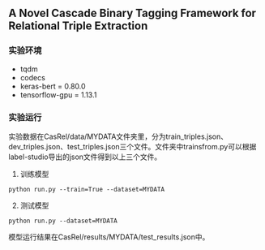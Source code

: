 ## A Novel Cascade Binary Tagging Framework for Relational Triple Extraction

### 实验环境

- tqdm
- codecs
- keras-bert = 0.80.0
- tensorflow-gpu = 1.13.1

### 实验运行

实验数据在CasRel/data/MYDATA文件夹里，分为train_triples.json、dev_triples.json、test_triples.json三个文件。文件夹中trainsfrom.py可以根据label-studio导出的json文件得到以上三个文件。

1. 训练模型

```shell
python run.py --train=True --dataset=MYDATA
```

2. 测试模型

```shell
python run.py --dataset=MYDATA
```

模型运行结果在CasRel/results/MYDATA/test_results.json中。
